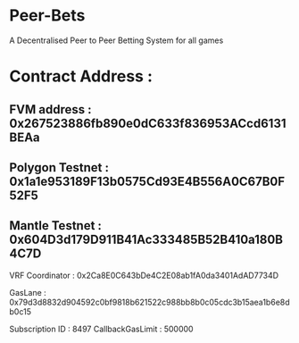 # Peer-Bets
A Decentralised Peer to Peer Betting System for all games 

# Contract Address : 

## FVM address : 0x267523886fb890e0dC633f836953ACcd6131BEAa 


 ## Polygon Testnet : 0x1a1e953189F13b0575Cd93E4B556A0C67B0F52F5



## Mantle Testnet : 0x604D3d179D911B41Ac333485B52B410a180B4C7D



VRF Coordinator : 0x2Ca8E0C643bDe4C2E08ab1fA0da3401AdAD7734D

GasLane : 0x79d3d8832d904592c0bf9818b621522c988bb8b0c05cdc3b15aea1b6e8db0c15

Subscription ID : 8497
CallbackGasLimit : 500000 
